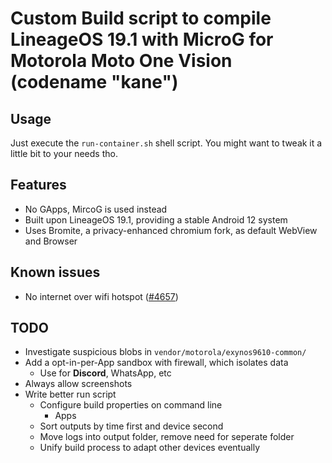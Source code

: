 # Custom Build script to compile LineageOS 19.1 with MicroG for Motorola Moto One Vision (codename "kane")

## Usage
Just execute the `run-container.sh` shell script. You might want to tweak it a little bit to your needs tho.

## Features
- No GApps, MircoG is used instead
- Built upon LineageOS 19.1, providing a stable Android 12 system
- Uses Bromite, a privacy-enhanced chromium fork, as default WebView and Browser

## Known issues
- No internet over wifi hotspot ([#4657](https://gitlab.com/LineageOS/issues/android/-/issues/4657))

## TODO
- Investigate suspicious blobs in `vendor/motorola/exynos9610-common/`
- Add a opt-in-per-App sandbox with firewall, which isolates data
    - Use for **Discord**, WhatsApp, etc
- Always allow screenshots
- Write better run script
    - Configure build properties on command line
        - Apps
    - Sort outputs by time first and device second
    - Move logs into output folder, remove need for seperate folder
    - Unify build process to adapt other devices eventually
